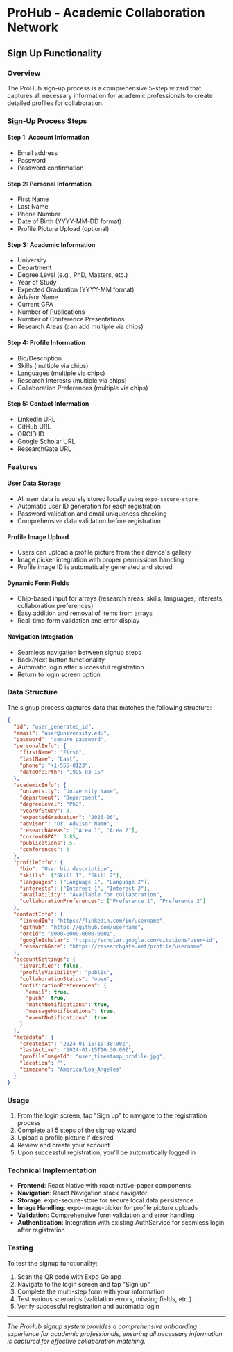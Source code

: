 # ProHub - Academic Collaboration Network

## Sign Up Functionality

### Overview
The ProHub sign-up process is a comprehensive 5-step wizard that captures all necessary information for academic professionals to create detailed profiles for collaboration.

### Sign-Up Process Steps

#### Step 1: Account Information
- Email address
- Password 
- Password confirmation

#### Step 2: Personal Information
- First Name
- Last Name
- Phone Number
- Date of Birth (YYYY-MM-DD format)
- Profile Picture Upload (optional)

#### Step 3: Academic Information
- University
- Department
- Degree Level (e.g., PhD, Masters, etc.)
- Year of Study
- Expected Graduation (YYYY-MM format)
- Advisor Name
- Current GPA
- Number of Publications
- Number of Conference Presentations
- Research Areas (can add multiple via chips)

#### Step 4: Profile Information
- Bio/Description
- Skills (multiple via chips)
- Languages (multiple via chips)
- Research Interests (multiple via chips)
- Collaboration Preferences (multiple via chips)

#### Step 5: Contact Information
- LinkedIn URL
- GitHub URL
- ORCID ID
- Google Scholar URL
- ResearchGate URL

### Features

#### User Data Storage
- All user data is securely stored locally using `expo-secure-store`
- Automatic user ID generation for each registration
- Password validation and email uniqueness checking
- Comprehensive data validation before registration

#### Profile Image Upload
- Users can upload a profile picture from their device's gallery
- Image picker integration with proper permissions handling
- Profile image ID is automatically generated and stored

#### Dynamic Form Fields
- Chip-based input for arrays (research areas, skills, languages, interests, collaboration preferences)
- Easy addition and removal of items from arrays
- Real-time form validation and error display

#### Navigation Integration
- Seamless navigation between signup steps
- Back/Next button functionality
- Automatic login after successful registration
- Return to login screen option

### Data Structure
The signup process captures data that matches the following structure:

```json
{
  "id": "user_generated_id",
  "email": "user@university.edu",
  "password": "secure_password",
  "personalInfo": {
    "firstName": "First",
    "lastName": "Last",
    "phone": "+1-555-0123",
    "dateOfBirth": "1995-03-15"
  },
  "academicInfo": {
    "university": "University Name",
    "department": "Department",
    "degreeLevel": "PhD",
    "yearOfStudy": 3,
    "expectedGraduation": "2026-06",
    "advisor": "Dr. Advisor Name",
    "researchAreas": ["Area 1", "Area 2"],
    "currentGPA": 3.85,
    "publications": 5,
    "conferences": 3
  },
  "profileInfo": {
    "bio": "User bio description",
    "skills": ["Skill 1", "Skill 2"],
    "languages": ["Language 1", "Language 2"],
    "interests": ["Interest 1", "Interest 2"],
    "availability": "Available for collaboration",
    "collaborationPreferences": ["Preference 1", "Preference 2"]
  },
  "contactInfo": {
    "linkedIn": "https://linkedin.com/in/username",
    "github": "https://github.com/username",
    "orcid": "0000-0000-0000-0001",
    "googleScholar": "https://scholar.google.com/citations?user=id",
    "researchGate": "https://researchgate.net/profile/username"
  },
  "accountSettings": {
    "isVerified": false,
    "profileVisibility": "public",
    "collaborationStatus": "open",
    "notificationPreferences": {
      "email": true,
      "push": true,
      "matchNotifications": true,
      "messageNotifications": true,
      "eventNotifications": true
    }
  },
  "metadata": {
    "createdAt": "2024-01-15T10:30:00Z",
    "lastActive": "2024-01-15T10:30:00Z",
    "profileImageId": "user_timestamp_profile.jpg",
    "location": "",
    "timezone": "America/Los_Angeles"
  }
}
```

### Usage

1. From the login screen, tap "Sign up" to navigate to the registration process
2. Complete all 5 steps of the signup wizard
3. Upload a profile picture if desired
4. Review and create your account
5. Upon successful registration, you'll be automatically logged in

### Technical Implementation

- **Frontend**: React Native with react-native-paper components
- **Navigation**: React Navigation stack navigator
- **Storage**: expo-secure-store for secure local data persistence
- **Image Handling**: expo-image-picker for profile picture uploads
- **Validation**: Comprehensive form validation and error handling
- **Authentication**: Integration with existing AuthService for seamless login after registration

### Testing

To test the signup functionality:

1. Scan the QR code with Expo Go app
2. Navigate to the login screen and tap "Sign up"
3. Complete the multi-step form with your information
4. Test various scenarios (validation errors, missing fields, etc.)
5. Verify successful registration and automatic login

---

*The ProHub signup system provides a comprehensive onboarding experience for academic professionals, ensuring all necessary information is captured for effective collaboration matching.*